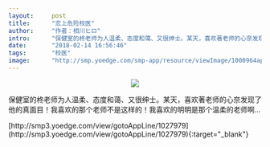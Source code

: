 ```yaml
---
layout:     post
title:      "恋上危险校医"
author:     "作者：相川ヒロ"
intro:      "保健室的柊老师为人温柔、态度和蔼、又很绅士。某天，喜欢著老师的心奈发现了他的真面目！我喜欢的那个老师不是这样的！我喜欢的明明是那个温柔的老师啊..."
date:       "2018-02-14 16:56:46"
tags:       "校医"
image:      "http://smp.yoedge.com/smp-app/resource/viewImage/1000964appline.png"
---
```

<div style="text-align: center">
<p><img src="http://smp.yoedge.com/smp-app/resource/viewImage/1000964appline.png"/></p>
</div>
<p class="post-meta">
<span>保健室的柊老师为人温柔、态度和蔼、又很绅士。某天，喜欢著老师的心奈发现了他的真面目！我喜欢的那个老师不是这样的！我喜欢的明明是那个温柔的老师啊...</span>
</p>
[http://smp3.yoedge.com/view/gotoAppLine/1027979](http://smp3.yoedge.com/view/gotoAppLine/1027979){:target="_blank"}


